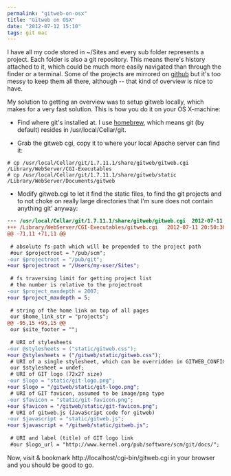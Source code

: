 ```yaml
---
permalink: "gitweb-on-osx"
title: "Gitweb on OSX"
date: "2012-07-12 15:10"
tags: git mac
---
```


I have all my code stored in ~/Sites and every sub folder represents a project. Each folder is also a git repository. This means there's history attached to it, which could be much more easily navigated than through the finder or a terminal. Some of the projects are mirrored on [github](https://github.com/chelmertz) but it's too messy to keep them all there, although -- that kind of overview is nice to have.

My solution to getting an overview was to setup gitweb locally, which makes for a very fast solution. This is how you do it on your OS X-machine:

- Find where git's installed at. I use [homebrew](http://mxcl.github.com/homebrew/), which means git (by default) resides in /usr/local/Cellar/git.

- Grab the gitweb cgi, copy it to where your local Apache server can find it:

```shell
# cp /usr/local/Cellar/git/1.7.11.1/share/gitweb/gitweb.cgi /Library/WebServer/CGI-Executables
# cp /usr/local/Cellar/git/1.7.11.1/share/gitweb/static /Library/WebServer/Documents/gitweb
```

- Modify gitweb.cgi to let it find the static files, to find the git projects and to not choke on really large directories that I'm sure does not contain anything git' anyway:

```diff
--- /usr/local/Cellar/git/1.7.11.1/share/gitweb/gitweb.cgi	2012-07-11 20:23:10.000000000 +0200
+++ /Library/WebServer/CGI-Executables/gitweb.cgi	2012-07-11 20:50:36.000000000 +0200
@@ -71,11 +71,11 @@
 
 # absolute fs-path which will be prepended to the project path
 #our $projectroot = "/pub/scm";
-our $projectroot = "/pub/git";
+our $projectroot = "/Users/my-user/Sites";
 
 # fs traversing limit for getting project list
 # the number is relative to the projectroot
-our $project_maxdepth = 2007;
+our $project_maxdepth = 5;
 
 # string of the home link on top of all pages
 our $home_link_str = "projects";
@@ -95,15 +95,15 @@
 our $site_footer = "";
 
 # URI of stylesheets
-our @stylesheets = ("static/gitweb.css");
+our @stylesheets = ("/gitweb/static/gitweb.css");
 # URI of a single stylesheet, which can be overridden in GITWEB_CONFIG.
 our $stylesheet = undef;
 # URI of GIT logo (72x27 size)
-our $logo = "static/git-logo.png";
+our $logo = "/gitweb/static/git-logo.png";
 # URI of GIT favicon, assumed to be image/png type
-our $favicon = "static/git-favicon.png";
+our $favicon = "/gitweb/static/git-favicon.png";
 # URI of gitweb.js (JavaScript code for gitweb)
-our $javascript = "static/gitweb.js";
+our $javascript = "/gitweb/static/gitweb.js";
 
 # URI and label (title) of GIT logo link
 #our $logo_url = "http://www.kernel.org/pub/software/scm/git/docs/";
```

Now, visit & bookmark http://localhost/cgi-bin/gitweb.cgi in your browser and you should be good to go.
